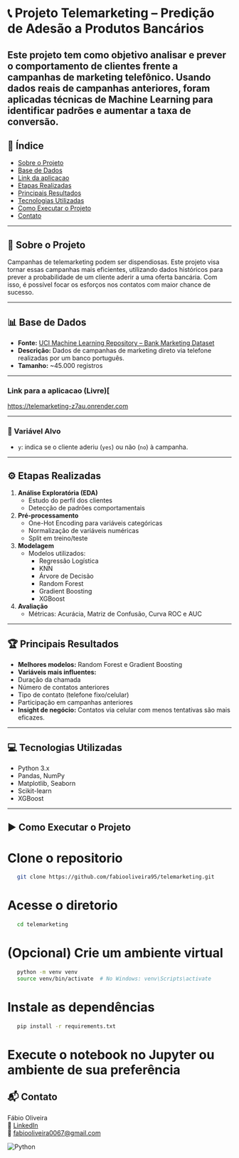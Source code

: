 # 📞 Projeto Telemarketing – Predição de Adesão a Produtos Bancários

Este projeto tem como objetivo analisar e prever o comportamento de clientes frente a campanhas de marketing telefônico. Usando dados reais de campanhas anteriores, foram aplicadas técnicas de Machine Learning para identificar padrões e aumentar a taxa de conversão.
---

## 📌 Índice

- [Sobre o Projeto](#sobre-o-projeto)
- [Base de Dados](#base-de-dados)
- [Link da aplicacao](#Link-da-aplicacao)
- [Etapas Realizadas](#etapas-realizadas)
- [Principais Resultados](#principais-resultados)
- [Tecnologias Utilizadas](#tecnologias-utilizadas)
- [Como Executar o Projeto](#como-executar-o-projeto)
- [Contato](#contado)

---

## 🧠 Sobre o Projeto

Campanhas de telemarketing podem ser dispendiosas. Este projeto visa tornar essas campanhas mais eficientes, utilizando dados históricos para prever a probabilidade de um cliente aderir a uma oferta bancária. Com isso, é possível focar os esforços nos contatos com maior chance de sucesso.

---

## 📊 Base de Dados

- **Fonte:** [UCI Machine Learning Repository – Bank Marketing Dataset](https://archive.ics.uci.edu/ml/datasets/Bank+Marketing)
- **Descrição:** Dados de campanhas de marketing direto via telefone realizadas por um banco português.
- **Tamanho:** ~45.000 registros

---

### Link para a aplicacao (Livre)[
https://telemarketing-z7au.onrender.com

---
### 🎯 Variável Alvo
- `y`: indica se o cliente aderiu (`yes`) ou não (`no`) à campanha.

---

## ⚙️ Etapas Realizadas

1. **Análise Exploratória (EDA)**
   - Estudo do perfil dos clientes
   - Detecção de padrões comportamentais
2. **Pré-processamento**
   - One-Hot Encoding para variáveis categóricas
   - Normalização de variáveis numéricas
   - Split em treino/teste
3. **Modelagem**
   - Modelos utilizados:
     - Regressão Logística
     - KNN
     - Árvore de Decisão
     - Random Forest
     - Gradient Boosting
     - XGBoost
4. **Avaliação**
   - Métricas: Acurácia, Matriz de Confusão, Curva ROC e AUC

---

## 🏆 Principais Resultados

- **Melhores modelos:** Random Forest e Gradient Boosting
- **Variáveis mais influentes:**
- Duração da chamada
- Número de contatos anteriores
- Tipo de contato (telefone fixo/celular)
- Participação em campanhas anteriores
- **Insight de negócio:** Contatos via celular com menos tentativas são mais eficazes.

---

## 💻 Tecnologias Utilizadas

- Python 3.x  
- Pandas, NumPy  
- Matplotlib, Seaborn  
- Scikit-learn  
- XGBoost  

---

## ▶️ Como Executar o Projeto
# Clone o repositorio
```bash
   git clone https://github.com/fabiooliveira95/telemarketing.git
```
# Acesse o diretorio
```bash
   cd telemarketing
```
# (Opcional) Crie um ambiente virtual
```bash
   python -m venv venv
   source venv/bin/activate  # No Windows: venv\Scripts\activate
```
# Instale as dependências
```bash
   pip install -r requirements.txt
```
# Execute o notebook no Jupyter ou ambiente de sua preferência

## 📬 Contato

Fábio Oliveira  
🔗 [LinkedIn](https://www.linkedin.com/in/fabio-oliveira-araujo-cientista/)  
📧 fabiooliveira0067@gmail.com

![Python](https://img.shields.io/badge/Python-3.10-blue)
